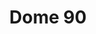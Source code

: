 ---
title: Dome 90
image_primary: img/DOME-Estudio-1-Haya.jpg
description: "The%20integration%20of%20design%2C%20art%20and%20light%20in%20architecture%20dates%20back%20to%20a%A0long%20time%20ago%2C%20and%20maybe%20this%20is%20the%20reason%20why%20lamps%20have%20gradually%A0stop%20being%20just%20an%20item%20emitting%20light%20to%20become%20a%20light%20sculpture%20which%A0confers%20a%20special%20personality%20to%20the%20product%20and%20its%20environment.%20It%20is%20such%20the%20importance%20of%20light%20that%20any%20change%20on%20the%20item%20can%20alter%20the%A0formal%20concept%20of%20the%20whole%20project.%20A%20sculpture%20may%20seem%20more%20or%20less%A0static%2C%20depending%20on%20the%20light%20received.%20With%20DOME%20we%20decided%20to%20take%20the%20light%20out%20of%20the%20object%20so%20it%20becomes%A0a%20light%20sculpture%20designed%20to%20receive%20and%20emit%20a%20delicate%20light%2C%20a%20play%20of%A0shadows%20and%20nuances%20that%20enrich%20the%20space%20for%20which%20they%20were%20created.%20Developing%20this%20project%20with%20Benedetta%20has%20allowed%20us%20to%20reflect%20on%20the%A0art%20of%20lighting%2C%20on%20how%20to%20reinterpret%20light%20and%20on%20the%20creation%20of%20products%A0with%20a%20more%20artistic%20approach%20and%20a%20less%20industrial%20look.%20It%20has%20also%20allowed%20us%20to%20be%20swept%20away%20and%20do%20what%20we%20really%20like%20to%20do.%20These%20light%20sculptures%20are%20completely%20handmade%20and%20they%20are%20entirely%A0produced%20in%20the%20Bover%20Barcelona%20HQ.%20More%20than%20170%20big%20and%20small%20wood%A0fragments%20are%20wisely%20intertwined%20and%20sewed%20one%20by%20one%20to%20end%20up%20in%20such%A0a%20jigsaw%20puzzle.%0A%0A%0A%0A"
designer: Benedetta Tagliabue
image_thumb: img/Domita-s04-bover.jpg
href: https://www.bover.es/en/lamp/dome-90/
tags: 
  - bover
  - Indoor
  - Pendant
  - New
  - Table
  - indoor-lamps
category: indoor-lamps
subtitle: 
manufacturer: Bover
slug: /manufacturers/bover/indoor-lamps/benedetta-tagliabue-dome-90
---